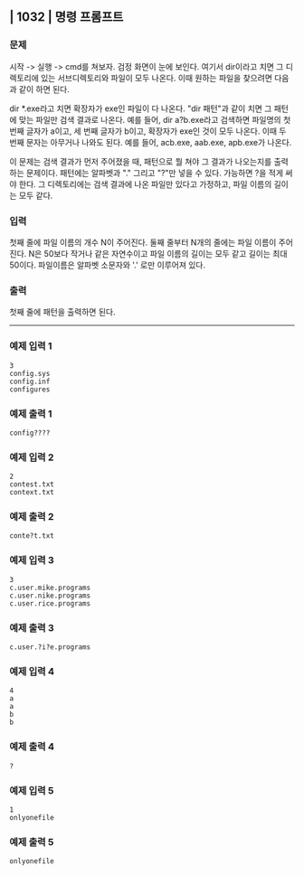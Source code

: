 ## | 1032 | 명령 프롬프트

### 문제

시작 -> 실행 -> cmd를 쳐보자. 검정 화면이 눈에 보인다. 여기서 dir이라고 치면 그 디렉토리에 있는 서브디렉토리와 파일이 모두 나온다. 이때 원하는 파일을 찾으려면 다음과 같이 하면 된다.

dir \*.exe라고 치면 확장자가 exe인 파일이 다 나온다. "dir 패턴"과 같이 치면 그 패턴에 맞는 파일만 검색 결과로 나온다. 예를 들어, dir a?b.exe라고 검색하면 파일명의 첫 번째 글자가 a이고, 세 번째 글자가 b이고, 확장자가 exe인 것이 모두 나온다. 이때 두 번째 문자는 아무거나 나와도 된다. 예를 들어, acb.exe, aab.exe, apb.exe가 나온다.

이 문제는 검색 결과가 먼저 주어졌을 때, 패턴으로 뭘 쳐야 그 결과가 나오는지를 출력하는 문제이다. 패턴에는 알파벳과 "." 그리고 "?"만 넣을 수 있다. 가능하면 ?을 적게 써야 한다. 그 디렉토리에는 검색 결과에 나온 파일만 있다고 가정하고, 파일 이름의 길이는 모두 같다.

### 입력

첫째 줄에 파일 이름의 개수 N이 주어진다. 둘째 줄부터 N개의 줄에는 파일 이름이 주어진다. N은 50보다 작거나 같은 자연수이고 파일 이름의 길이는 모두 같고 길이는 최대 50이다. 파일이름은 알파벳 소문자와 '.' 로만 이루어져 있다.

### 출력

첫째 줄에 패턴을 출력하면 된다.

---

### 예제 입력 1

```
3
config.sys
config.inf
configures
```

### 예제 출력 1

```
config????
```

### 예제 입력 2

```
2
contest.txt
context.txt
```

### 예제 출력 2

```
conte?t.txt
```

### 예제 입력 3

```
3
c.user.mike.programs
c.user.nike.programs
c.user.rice.programs
```

### 예제 출력 3

```
c.user.?i?e.programs
```

### 예제 입력 4

```
4
a
a
b
b
```

### 예제 출력 4

```
?
```

### 예제 입력 5

```
1
onlyonefile
```

### 예제 출력 5

```
onlyonefile
```
